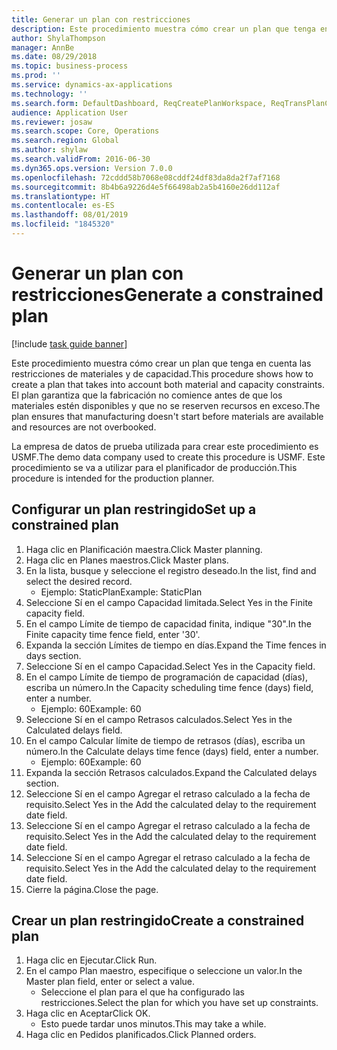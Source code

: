 ```yaml
---
title: Generar un plan con restricciones
description: Este procedimiento muestra cómo crear un plan que tenga en cuenta las restricciones de materiales y de capacidad.
author: ShylaThompson
manager: AnnBe
ms.date: 08/29/2018
ms.topic: business-process
ms.prod: ''
ms.service: dynamics-ax-applications
ms.technology: ''
ms.search.form: DefaultDashboard, ReqCreatePlanWorkspace, ReqTransPlanCard, ReqPlanSched
audience: Application User
ms.reviewer: josaw
ms.search.scope: Core, Operations
ms.search.region: Global
ms.author: shylaw
ms.search.validFrom: 2016-06-30
ms.dyn365.ops.version: Version 7.0.0
ms.openlocfilehash: 72cddd58b7068e08cddf24df83da8da2f7af7168
ms.sourcegitcommit: 8b4b6a9226d4e5f66498ab2a5b4160e26dd112af
ms.translationtype: HT
ms.contentlocale: es-ES
ms.lasthandoff: 08/01/2019
ms.locfileid: "1845320"
---
```

# <a name="generate-a-constrained-plan"></a><span data-ttu-id="1254c-103">Generar un plan con restricciones</span><span class="sxs-lookup"><span data-stu-id="1254c-103">Generate a constrained plan</span></span>

[!include [task guide banner](../../includes/task-guide-banner.md)]

<span data-ttu-id="1254c-104">Este procedimiento muestra cómo crear un plan que tenga en cuenta las restricciones de materiales y de capacidad.</span><span class="sxs-lookup"><span data-stu-id="1254c-104">This procedure shows how to create a plan that takes into account both material and capacity constraints.</span></span> <span data-ttu-id="1254c-105">El plan garantiza que la fabricación no comience antes de que los materiales estén disponibles y que no se reserven recursos en exceso.</span><span class="sxs-lookup"><span data-stu-id="1254c-105">The plan ensures that manufacturing doesn't start before materials are available and resources are not overbooked.</span></span> 

<span data-ttu-id="1254c-106">La empresa de datos de prueba utilizada para crear este procedimiento es USMF.</span><span class="sxs-lookup"><span data-stu-id="1254c-106">The demo data company used to create this procedure is USMF.</span></span> <span data-ttu-id="1254c-107">Este procedimiento se va a utilizar para el planificador de producción.</span><span class="sxs-lookup"><span data-stu-id="1254c-107">This procedure is intended for the production planner.</span></span>


## <a name="set-up-a-constrained-plan"></a><span data-ttu-id="1254c-108">Configurar un plan restringido</span><span class="sxs-lookup"><span data-stu-id="1254c-108">Set up a constrained plan</span></span>
1. <span data-ttu-id="1254c-109">Haga clic en Planificación maestra.</span><span class="sxs-lookup"><span data-stu-id="1254c-109">Click Master planning.</span></span>
2. <span data-ttu-id="1254c-110">Haga clic en Planes maestros.</span><span class="sxs-lookup"><span data-stu-id="1254c-110">Click Master plans.</span></span>
3. <span data-ttu-id="1254c-111">En la lista, busque y seleccione el registro deseado.</span><span class="sxs-lookup"><span data-stu-id="1254c-111">In the list, find and select the desired record.</span></span>
    * <span data-ttu-id="1254c-112">Ejemplo: StaticPlan</span><span class="sxs-lookup"><span data-stu-id="1254c-112">Example: StaticPlan</span></span>  
4. <span data-ttu-id="1254c-113">Seleccione Sí en el campo Capacidad limitada.</span><span class="sxs-lookup"><span data-stu-id="1254c-113">Select Yes in the Finite capacity field.</span></span>
5. <span data-ttu-id="1254c-114">En el campo Límite de tiempo de capacidad finita, indique "30".</span><span class="sxs-lookup"><span data-stu-id="1254c-114">In the Finite capacity time fence field, enter '30'.</span></span>
6. <span data-ttu-id="1254c-115">Expanda la sección Límites de tiempo en días.</span><span class="sxs-lookup"><span data-stu-id="1254c-115">Expand the Time fences in days section.</span></span>
7. <span data-ttu-id="1254c-116">Seleccione Sí en el campo Capacidad.</span><span class="sxs-lookup"><span data-stu-id="1254c-116">Select Yes in the Capacity field.</span></span>
8. <span data-ttu-id="1254c-117">En el campo Límite de tiempo de programación de capacidad (días), escriba un número.</span><span class="sxs-lookup"><span data-stu-id="1254c-117">In the Capacity scheduling time fence (days) field, enter a number.</span></span>
    * <span data-ttu-id="1254c-118">Ejemplo: 60</span><span class="sxs-lookup"><span data-stu-id="1254c-118">Example: 60</span></span>  
9. <span data-ttu-id="1254c-119">Seleccione Sí en el campo Retrasos calculados.</span><span class="sxs-lookup"><span data-stu-id="1254c-119">Select Yes in the Calculated delays field.</span></span>
10. <span data-ttu-id="1254c-120">En el campo Calcular límite de tiempo de retrasos (días), escriba un número.</span><span class="sxs-lookup"><span data-stu-id="1254c-120">In the Calculate delays time fence (days) field, enter a number.</span></span>
    * <span data-ttu-id="1254c-121">Ejemplo: 60</span><span class="sxs-lookup"><span data-stu-id="1254c-121">Example: 60</span></span>  
11. <span data-ttu-id="1254c-122">Expanda la sección Retrasos calculados.</span><span class="sxs-lookup"><span data-stu-id="1254c-122">Expand the Calculated delays section.</span></span>
12. <span data-ttu-id="1254c-123">Seleccione Sí en el campo Agregar el retraso calculado a la fecha de requisito.</span><span class="sxs-lookup"><span data-stu-id="1254c-123">Select Yes in the Add the calculated delay to the requirement date field.</span></span>
13. <span data-ttu-id="1254c-124">Seleccione Sí en el campo Agregar el retraso calculado a la fecha de requisito.</span><span class="sxs-lookup"><span data-stu-id="1254c-124">Select Yes in the Add the calculated delay to the requirement date field.</span></span>
14. <span data-ttu-id="1254c-125">Seleccione Sí en el campo Agregar el retraso calculado a la fecha de requisito.</span><span class="sxs-lookup"><span data-stu-id="1254c-125">Select Yes in the Add the calculated delay to the requirement date field.</span></span>
15. <span data-ttu-id="1254c-126">Cierre la página.</span><span class="sxs-lookup"><span data-stu-id="1254c-126">Close the page.</span></span>

## <a name="create-a-constrained-plan"></a><span data-ttu-id="1254c-127">Crear un plan restringido</span><span class="sxs-lookup"><span data-stu-id="1254c-127">Create a constrained plan</span></span>
1. <span data-ttu-id="1254c-128">Haga clic en Ejecutar.</span><span class="sxs-lookup"><span data-stu-id="1254c-128">Click Run.</span></span>
2. <span data-ttu-id="1254c-129">En el campo Plan maestro, especifique o seleccione un valor.</span><span class="sxs-lookup"><span data-stu-id="1254c-129">In the Master plan field, enter or select a value.</span></span>
    * <span data-ttu-id="1254c-130">Seleccione el plan para el que ha configurado las restricciones.</span><span class="sxs-lookup"><span data-stu-id="1254c-130">Select the plan for which you have set up constraints.</span></span>  
3. <span data-ttu-id="1254c-131">Haga clic en Aceptar</span><span class="sxs-lookup"><span data-stu-id="1254c-131">Click OK.</span></span>
    * <span data-ttu-id="1254c-132">Esto puede tardar unos minutos.</span><span class="sxs-lookup"><span data-stu-id="1254c-132">This may take a while.</span></span>  
4. <span data-ttu-id="1254c-133">Haga clic en Pedidos planificados.</span><span class="sxs-lookup"><span data-stu-id="1254c-133">Click Planned orders.</span></span>

